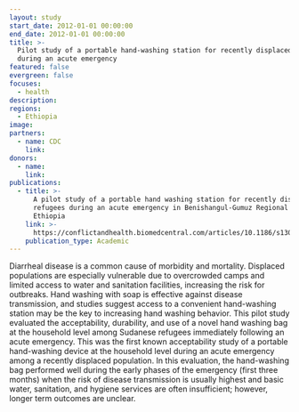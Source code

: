 ```yaml
---
layout: study
start_date: 2012-01-01 00:00:00
end_date: 2012-01-01 00:00:00
title: >-
  Pilot study of a portable hand-washing station for recently displaced refugees
  during an acute emergency
featured: false
evergreen: false
focuses:
  - health
description:
regions:
  - Ethiopia
image:
partners:
  - name: CDC
    link:
donors:
  - name:
    link:
publications:
  - title: >-
      A pilot study of a portable hand washing station for recently displaced
      refugees during an acute emergency in Benishangul-Gumuz Regional State,
      Ethiopia
    link: >-
      https://conflictandhealth.biomedcentral.com/articles/10.1186/s13031-015-0053-6
    publication_type: Academic
---
```


Diarrheal disease is a common cause of morbidity and mortality. Displaced populations are especially vulnerable due to overcrowded camps and limited access to water and sanitation facilities, increasing the risk for outbreaks. Hand washing with soap is effective against disease transmission, and studies suggest access to a convenient hand-washing station may be the key to increasing hand washing behavior. This pilot study evaluated the acceptability, durability, and use of a novel hand washing bag at the household level among Sudanese refugees immediately following an acute emergency. This was the first known acceptability study of a portable hand-washing device at the household level during an acute emergency among a recently displaced population. In this evaluation, the hand-washing bag performed well during the early phases of the emergency (first three months) when the risk of disease transmission is usually highest and basic water, sanitation, and hygiene services are often insufficient; however, longer term outcomes are unclear.
